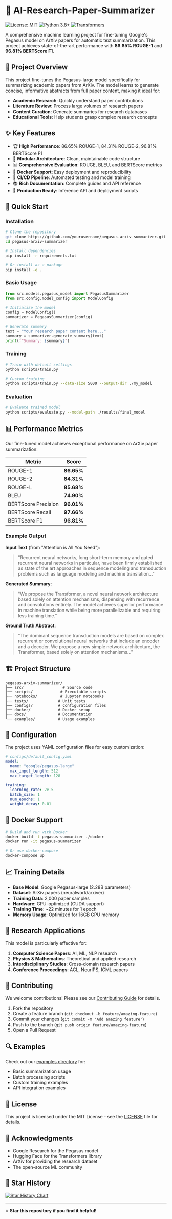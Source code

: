 # 🚀 AI-Research-Paper-Summarizer

[![License: MIT](https://img.shields.io/badge/License-MIT-yellow.svg)](https://opensource.org/licenses/MIT)
[![Python 3.8+](https://img.shields.io/badge/python-3.8+-blue.svg)](https://www.python.org/downloads/)
[![Transformers](https://img.shields.io/badge/🤗%20Transformers-4.20+-yellow)](https://huggingface.co/transformers/)

A comprehensive machine learning project for fine-tuning Google's Pegasus model on ArXiv papers for automatic text summarization. This project achieves state-of-the-art performance with **86.65% ROUGE-1** and **96.81% BERTScore F1**.

## 🎯 Project Overview

This project fine-tunes the Pegasus-large model specifically for summarizing academic papers from ArXiv. The model learns to generate concise, informative abstracts from full paper content, making it ideal for:

- **Academic Research**: Quickly understand paper contributions
- **Literature Review**: Process large volumes of research papers
- **Content Curation**: Generate summaries for research databases
- **Educational Tools**: Help students grasp complex research concepts

## ✨ Key Features

- 🏆 **High Performance**: 86.65% ROUGE-1, 84.31% ROUGE-2, 96.81% BERTScore F1
- 🔧 **Modular Architecture**: Clean, maintainable code structure
- 📊 **Comprehensive Evaluation**: ROUGE, BLEU, and BERTScore metrics
- 🐳 **Docker Support**: Easy deployment and reproducibility
- 🔄 **CI/CD Pipeline**: Automated testing and model training
- 📚 **Rich Documentation**: Complete guides and API reference
- 🎯 **Production Ready**: Inference API and deployment scripts

## 🚀 Quick Start

### Installation

```bash
# Clone the repository
git clone https://github.com/yourusername/pegasus-arxiv-summarizer.git
cd pegasus-arxiv-summarizer

# Install dependencies
pip install -r requirements.txt

# Or install as a package
pip install -e .
```

### Basic Usage

```python
from src.models.pegasus_model import PegasusSummarizer
from src.config.model_config import ModelConfig

# Initialize the model
config = ModelConfig()
summarizer = PegasusSummarizer(config)

# Generate summary
text = "Your research paper content here..."
summary = summarizer.generate_summary(text)
print(f"Summary: {summary}")
```

### Training

```bash
# Train with default settings
python scripts/train.py

# Custom training
python scripts/train.py --data-size 5000 --output-dir ./my_model
```

### Evaluation

```bash
# Evaluate trained model
python scripts/evaluate.py --model-path ./results/final_model
```

## 📊 Performance Metrics

Our fine-tuned model achieves exceptional performance on ArXiv paper summarization:

| Metric | Score |
|--------|-------|
| ROUGE-1 | **86.65%** |
| ROUGE-2 | **84.31%** |
| ROUGE-L | **85.68%** |
| BLEU | **74.90%** |
| BERTScore Precision | **96.01%** |
| BERTScore Recall | **97.66%** |
| BERTScore F1 | **96.81%** |

### Example Output

**Input Text** (from "Attention is All You Need"):
> "Recurrent neural networks, long short-term memory and gated recurrent neural networks in particular, have been firmly established as state of the art approaches in sequence modeling and transduction problems such as language modeling and machine translation..."

**Generated Summary**:
> "We propose the Transformer, a novel neural network architecture based solely on attention mechanisms, dispensing with recurrence and convolutions entirely. The model achieves superior performance in machine translation while being more parallelizable and requiring less training time."

**Ground Truth Abstract**:
> "The dominant sequence transduction models are based on complex recurrent or convolutional neural networks that include an encoder and a decoder. We propose a new simple network architecture, the Transformer, based solely on attention mechanisms..."

## 🏗️ Project Structure

```
pegasus-arxiv-summarizer/
├── src/                 # Source code
├── scripts/            # Executable scripts
├── notebooks/          # Jupyter notebooks
├── tests/             # Unit tests
├── configs/           # Configuration files
├── docker/            # Docker setup
├── docs/              # Documentation
└── examples/          # Usage examples
```

## 🔧 Configuration

The project uses YAML configuration files for easy customization:

```yaml
# configs/default_config.yaml
model:
  name: "google/pegasus-large"
  max_input_length: 512
  max_target_length: 128

training:
  learning_rate: 2e-5
  batch_size: 1
  num_epochs: 1
  weight_decay: 0.01
```

## 🐳 Docker Support

```bash
# Build and run with Docker
docker build -t pegasus-summarizer ./docker
docker run -it pegasus-summarizer

# Or use docker-compose
docker-compose up
```

## 📈 Training Details

- **Base Model**: Google Pegasus-large (2.28B parameters)
- **Dataset**: ArXiv papers (neuralwork/arxiver)
- **Training Data**: 2,000 paper samples
- **Hardware**: GPU-optimized (CUDA support)
- **Training Time**: ~22 minutes for 1 epoch
- **Memory Usage**: Optimized for 16GB GPU memory

## 🔬 Research Applications

This model is particularly effective for:

1. **Computer Science Papers**: AI, ML, NLP research
2. **Physics & Mathematics**: Theoretical and applied research
3. **Interdisciplinary Studies**: Cross-domain research papers
4. **Conference Proceedings**: ACL, NeurIPS, ICML papers

## 🤝 Contributing

We welcome contributions! Please see our [Contributing Guide](docs/contributing.md) for details.

1. Fork the repository
2. Create a feature branch (`git checkout -b feature/amazing-feature`)
3. Commit your changes (`git commit -m 'Add amazing feature'`)
4. Push to the branch (`git push origin feature/amazing-feature`)
5. Open a Pull Request



## 🔍 Examples

Check out our [examples directory](examples/) for:
- Basic summarization usage
- Batch processing scripts
- Custom training examples
- API integration examples

## 📄 License

This project is licensed under the MIT License - see the [LICENSE](LICENSE) file for details.

## 🙏 Acknowledgments

- Google Research for the Pegasus model
- Hugging Face for the Transformers library
- ArXiv for providing the research dataset
- The open-source ML community


## 🌟 Star History

[![Star History Chart](https://api.star-history.com/svg?repos=yourusername/pegasus-arxiv-summarizer&type=Date)](https://star-history.com/#yourusername/pegasus-arxiv-summarizer&Date)

---

⭐ **Star this repository if you find it helpful!**
